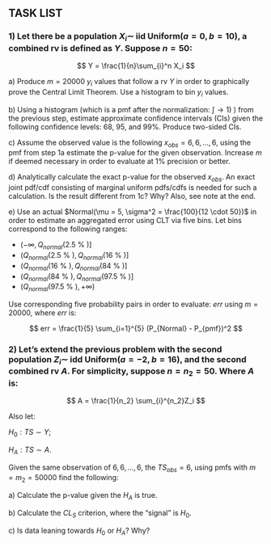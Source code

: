 ## TASK LIST

### 1) Let there be a population $X_i \sim$ iid Uniform($a=0, b=10$), a combined rv is defined as $Y$. Suppose $n=50$:

$$
Y = \frac{1}{n}\sum_{i}^n X_i
$$

a) Produce $m = 20000$ $y_i$ values that follow a rv $Y$ in order to graphically prove the Central Limit Theorem. Use a histogram to bin $y_i$ values.

b) Using a histogram (which is a pmf after the normalization: $\int \rightarrow 1$) ) from the previous step, estimate approximate confidence intervals (CIs) given the following confidence levels: 68, 95, and 99%. Produce two-sided CIs.

c) Assume the observed value is the following $x_{obs} = {6,6, ..., 6}$,  using the pmf from step 1a estimate the p-value for the given observation. Increase $m$ if deemed necessary in order to evaluate at 1% precision or better.

d) Analytically calculate the exact p-value for the observed $x_{obs}$. An exact joint pdf/cdf consisting of marginal uniform pdfs/cdfs is needed for such a calculation. Is the result different from 1c? Why? Also, see note at the end.

e) Use an actual $Normal(\mu = 5, \sigma^2 = \frac{100}{12 \cdot 50})$ in order to estimate an aggregated error using CLT via five bins. Let bins correspond to the following ranges:

- $(-\infty, Q_{normal}(2.5$ % $)]$
- $(Q_{normal}(2.5$ % $), Q_{normal}(16$ % $)]$
- $(Q_{normal}(16$ % $), Q_{normal}(84$ % $)]$
- $(Q_{normal}(84$ % $), Q_{normal}(97.5$ % $)]$
- $(Q_{normal}(97.5$ % $), +\infty)$

Use corresponding five probability pairs in order to evaluate: $err$ using $m = 20000$, where $err$ is:

$$
err = \frac{1}{5} \sum_{i=1}^{5} (P_{Normal} - P_{pmf})^2
$$

### 2) Let’s extend the previous problem with the second population $Z_i \sim$ idd Uniform($a=-2, b=16$), and the second combined rv $A$. For simplicity, suppose $n = n_2 = 50$. Where $A$ is: 

$$
A = \frac{1}{n_2} \sum_{i}^{n_2}Z_i
$$

Also let:

$H_0: TS \sim Y$;

$H_A: TS \sim A$.

Given the same observation of ${6,6, ...,6}$, the $TS_{obs} = 6$, using pmfs with $m = m_2 = 50000$ find the following:

a) Calculate the p-value given the $H_A$ is true.

b) Calculate the $CL_S$ criterion, where the “signal” is $H_0$.

c) Is data leaning towards $H_0$ or $H_A$? Why?
